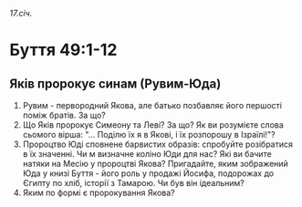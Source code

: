 
_17.січ._

# Буття 49:1-12

## Яків пророкує синам (Рувим-Юда)
1. Рувим - первородний Якова, але батько позбавляє його першості поміж братів. За що? 
2. Що Яків пророкує Симеону та Леві? За що? Як ви розумієте слова сьомого вірша: "... Поділю їх я в Якові, і їх розпорошу в Ізраїлі!"?
3. Пророцтво Юді сповнене барвистих образів: спробуйте розібратися в їх значенні. Чи м визначне коліно Юди для нас? Які ви бачите натяки на Месію у пророцтві Якова? Пригадайте, яким зображений Юда у книзі Буття - його роль у продажі Йосифа, подорожах до Єгипту по хліб, історії з Тамарою. Чи був він ідеальним?
4. Яким по формі є пророкування Якова?
